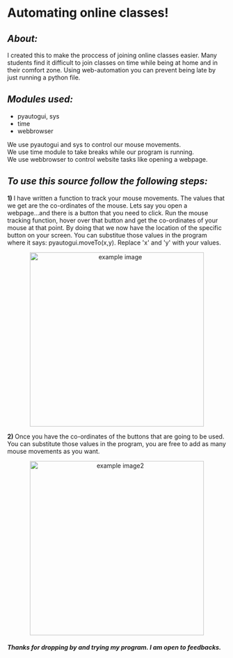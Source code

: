 # Automating online classes!

<h2><b><i>About:</i></b></h2>
<p>
  I created this to make the proccess of joining online classes easier. Many students find it difficult to join classes on time while being at home and in their comfort zone.
  Using web-automation you can prevent being late by just running a python file. 
</p>

<h2><b><i>Modules used:</i></b></h2>

<ul>
  <li>pyautogui, sys</li>
  <li>time</li>
  <li>webbrowser</li>
</ul>

<p>
  
  We use pyautogui and sys to control our mouse movements. <br>
  We use time module to take breaks while our program is running.<br>
  We use webbrowser to control website tasks like opening a webpage.
  
</p>

<h2><b><i>To use this source follow the following steps:</i> </b></h2>

<b> 1) </b> I have written a function to track your mouse movements. The values that we get are the co-ordinates of the mouse. Lets say you open a webpage...and there is a button that you need to click. Run the mouse tracking function, hover over that button and get the co-ordinates of your mouse at that point. By doing that we now have the location of the specific button on your screen. You can substitue those values in the program where it says: pyautogui.moveTo(x,y). Replace 'x' and 'y' with your values.

<p align="center">
<img src="https://github.com/m4dummies/webAutomation--Python/blob/master/images/img1.PNG" alt="example image" height="400" >
</p>

<b> 2) </b> Once you have the co-ordinates of the buttons that are going to be used. You can substitute those values in the program, you are free to add as many mouse movements as you want.

<p  align="center">
  <img src="https://github.com/m4dummies/webAutomation--Python/blob/master/images/img2.PNG" alt="example image2" height="400">
</p>

<p>
  <h5>Thanks for dropping by and trying my program. I am open to feedbacks.</h5>
</p>
